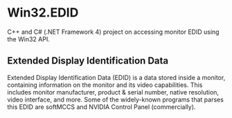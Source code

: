 # Win32.EDID
C++ and C# (.NET Framework 4) project on accessing monitor EDID using the Win32 API.

## Extended Display Identification Data
Extended Display Identification Data (EDID) is a data stored inside a monitor, containing information on the monitor and its video capabilities. This includes monitor manufacturer, product & serial number, native resolution, video interface, and more. Some of the widely-known programs that parses this EDID are softMCCS and NVIDIA Control Panel (commercially).